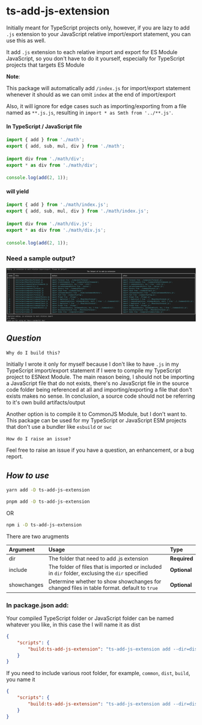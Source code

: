 # **ts-add-js-extension**

Initially meant for TypeScript projects only, however, if you are lazy to add `.js` extension to your JavaScript relative import/export statement, you can use this as well.

It add `.js` extension to each relative import and export for ES Module JavaScript, so you don't have to do it yourself, especially for TypeScript projects that targets ES Module

**Note**:

This package will automatically add `/index.js` for import/export statement whenever it should as we can omit `index` at the end of import/export

Also, it will ignore for edge cases such as importing/exporting from a file named as `**.js.js`, resulting in `import * as Smth from '../**.js'`.

#### In TypeScript / JavaScript file

```ts
import { add } from './math';
export { add, sub, mul, div } from './math';

import div from './math/div';
export * as div from './math/div';

console.log(add(2, 1));
```

#### will yield

```ts
import { add } from './math/index.js';
export { add, sub, mul, div } from './math/index.js';

import div from './math/div.js';
export * as div from './math/div.js';

console.log(add(2, 1));
```

### Need a sample output?

![Sample](docs/sample.png 'Sample')

## **_Question_**

`Why do I build this?`

Initially I wrote it only for myself because I don't like to have `.js` in my TypeScript import/export statement if I were to compile my TypeScript project to ESNext Module. The main reason being, I should not be importing a JavaScript file that do not exists, there's no JavaScript file in the source code folder being referenced at all and importing/exporting a file that don't exists makes no sense. In conclusion, a source code should not be referring to it's own build artifacts/output

Another option is to compile it to CommonJS Module, but I don't want to. This package can be used for my TypeScript or JavaScript ESM projects that don't use a bundler like `esbuild` or `swc`

`How do I raise an issue?`

Feel free to raise an issue if you have a question, an enhancement, or a bug report.

## **_How to use_**

```sh
yarn add -D ts-add-js-extension
```

```sh
pnpm add -D ts-add-js-extension
```

OR

```sh
npm i -D ts-add-js-extension
```

There are two arugments

| Argument    | Usage                                                                                           | Type         |
| :---------- | :---------------------------------------------------------------------------------------------- | :----------- |
| dir         | The folder that need to add .js extension                                                       | **Required** |
| include     | The folder of files that is imported or included in `dir` folder, exclusing the `dir` specified | **Optional** |
| showchanges | Determine whether to show showchanges for changed files in table format. default to `true`      | **Optional** |

### In package.json add:

Your compiled TypeScript folder or JavaScript folder can be named whatever you like, in this case the I will name it as dist

```json
{
    "scripts": {
        "build:ts-add-js-extension": "ts-add-js-extension add --dir=dist"
    }
}
```

If you need to include various root folder, for example, `common`, `dist`, `build`, you name it

```json
{
    "scripts": {
        "build:ts-add-js-extension": "ts-add-js-extension add --dir=dist --include=common dist build --showchanges=true"
    }
}
```
